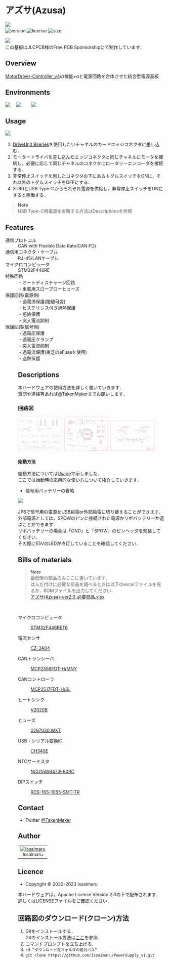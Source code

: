 # アズサ(Azusa)

<img src="https://github.com/Issaimaru/PowerSupply_v1/assets/80198387/799e3b80-c0e5-4bfd-8dc7-47709d6b7508" width="60%"><br>
![version](https://img.shields.io/github/v/release/Issaimaru/PowerSupply_v1?color=g&style=for-the-badge) 
![license](https://img.shields.io/github/license/Issaimaru/PowerSupply_v1?color=blue&style=for-the-badge)
![size](https://img.shields.io/github/repo-size/Issaimaru/PowerSupply_v1?color=red&style=for-the-badge)

<img src="https://github.com/Issaimaru/PowerSupply_v1/assets/80198387/d8c9b5bd-39f3-4804-a705-47ad6f3597c6" width="40%"><br>
この基板はJLCPCB様のFree PCB Sponsorshipにて制作しています．<br>

## Overview
  [MotorDriver-Controller_v4](https://github.com/TNCT-Mechatech/MotorDriver-Controller_v4)の機能+αと電源回路を合体させた統合型電源基板<br>
 
## Environments
<img src="https://github.com/Issaimaru/PowerSupply_v1/assets/80198387/18468f44-2d8b-4499-a516-3ef090209ff5" width="7.5%">&emsp;
<img src="https://github.com/Issaimaru/PowerSupply_v1/assets/80198387/d0f61257-bdf1-42f1-bf15-3e27a810f6e4" width="20%">&emsp;&emsp;
<img src="https://github.com/Issaimaru/PowerSupply_v1/assets/80198387/090ed8d5-8604-40c2-a7a0-2361dc71ee4b" width="8.2%"><br>

## Usage
<img src="https://github.com/Issaimaru/PowerSupply_v1/assets/80198387/9bfa3c2b-7708-48a6-a70e-aead300c6a2e" width="70%">

1. [DriveUnit Bseries](https://github.com/Issaimaru/MoterDriver_v1)を使用したいチャネルのカードエッジコネクタに差し込む．<br>
1. モータードライバを差し込んだエッジコネクタと同じチャネルにモータを接続し，必要に応じて同じチャネルのコネクタにロータリーエンコーダを接続する．<br>
1. 非常停止スイッチを刺したコネクタの下にあるトグルスイッチをONに，それ以外のトグルスイッチをOFFにする．
1. XT90とUSB Type-Cからそれぞれ電源を供給し，非常停止スイッチをONにすると稼働する．
> **Note**<br>
> USB Type-C用電源を省略する方法はDescriptionsを参照<br>

## Features
<dl>
  <dt>通信プロトコル</dt>
  <dd>CAN with Flexible Data Rate(CAN FD)</dd>
  <dt>通信用コネクタ・ケーブル</dt>
  <dd>RJ-45/LANケーブル</dd>
  <dt>マイクロコンピュータ</dt>
  <dd>STM32F446RE</dd>
  <dt>特殊回路</dt>
  <dd>
  ・オートディスチャージ回路<br>
  ・車載用スローブローヒューズ

  <dt>保護回路(電源側)</dt>
  <dd>
  ・過電流保護(閾値可変)<br>
  ・ヒステリシス付き過熱保護<br>
  ・短絡保護<br>
  ・突入電流抑制<br>
  </dd>
  <dt>保護回路(信号側)</dt>
  <dd>
  ・過電圧保護<br>
  ・過電圧クランプ<br>
  ・突入電流抑制<br>
  ・過電流保護(東芝のeFuseを使用)<br>
  ・過熱保護<br>

## Descriptions
本ハードウェアの使用方法を詳しく書いていきます．<br>
質問や連絡等あれば[@TakenMaker](https://twitter.com/TakenMaker)までお願いします．<br>

### 回路図
<img src="src/picture/%E5%9B%9E%E8%B7%AF%E5%9B%B31.png" width="30%">&ensp;<img src="src/picture/回路図2.png" width="30%">&ensp;<img src="src/picture/回路図3.png" width="30%">

#### 始動方法
始動方法については[Usage](#usage)で示しました．<br>
ここでは始動時の応用的な使い方について紹介していきます．

- 信号用バッテリーの省略

<img src="https://github.com/Issaimaru/PowerSupply_v1/assets/80198387/704f3bae-e0e4-444f-877d-3d06336fb5b2" width="40%"><br>

JP6で信号用の電源をUSB給電or外部給電に切り替えることができます．<br>
外部電源としては，SPOWのピンに接続された電源かリポバッテリーか選ぶことができます．<br>
リポバッテリーの場合は「GND」と「SPOW」のピンヘッダを短絡してください．<br>
その際にE5VのLEDが点灯していることを確認してください．

## Bills of materials
> **Note**<br>
>最低限の部品のみここに書いています．<br>
>はんだ付けに必要な部品を調べるときは以下のexcelファイルを見るか，BOMファイルを出力してください．<br>
>[アズサ(Azusa)-ver2.0_必要部品.xlsx](src/%E3%82%A2%E3%82%BA%E3%82%B5(Azusa)-ver2.0_%E5%BF%85%E8%A6%81%E9%83%A8%E5%93%81.xlsx)
<br>
<dl>
  <dt>マイクロコンピュータ</dt>
  <dd>

  [STM32F446RET6](https://www.digikey.jp/ja/products/detail/stmicroelectronics/STM32F446RET6/5175962)

  </dd>

  <dt>電流センサ</dt>
  <dd>
  
  [CZ-3A04](https://www.digikey.jp/ja/products/detail/asahi-kasei-microdevices-akm/CZ3A04/11570562)

  </dd>
  <dt>CANトランシーバ</dt>
  <dd>

  [MCP2558FDT-H/MNY](https://www.digikey.jp/ja/products/detail/microchip-technology/MCP2558FDT-H-MNY/6009304)

  </dd>
  <dt>CANコントローラ</dt>
  <dd>

  [MCP2517FDT-H/SL](https://www.digikey.jp/ja/products/detail/microchip-technology/MCP2517FDT-H-SL/7801797)

  </dd>
  <dt>ヒートシンク</dt>
  <dd>
  
  [V2020B](https://www.digikey.jp/ja/products/detail/assmann-wsw-components/V2020B/8826902)
  
  </dd>
  <dt>ヒューズ</dt>
  <dd>

  [0297030.WXT](https://www.digikey.jp/en/products/detail/littelfuse-inc/0297030-WXT/5233697)

  </dd>
  <dt>USB・シリアル変換IC</dt>
  <dd>

  [CH340E](https://akizukidenshi.com/catalog/g/gI-13543/)

  </dd>
  <dt>NTCサーミスタ</dt>
  <dd>

  [NCU15WB473F60RC](https://www.digikey.jp/ja/products/detail/murata-electronics/NCU15WB473F60RC/9686720)

  </dd>
  <dt>DIPスイッチ</dt>
  <dd>

  [RDS-16S-1055-SMT-TR](https://www.digikey.jp/ja/products/detail/cui-devices/RDS-16S-1055-SMT-TR/12424507)

  </dd>
</dl>

## Contact
- Twitter [@TakenMaker](https://twitter.com/TakenMaker)

## Author
    
<table>
  <tr>
    <td align="center"><a href="https://github.com/Issaimaru"><img src="https://avatars.githubusercontent.com/issaimaru" width="150px;" alt="Issaimaru"/><br /></a>Issaimaru</td>
  </tr>
</table>
    
## Licence
  - Copyright © 2022-2023 Issaimaru<br>

本ハードウェアは，Apache License Version 2.0の下で配布されます．<br>
詳しくはLICENSEファイルをご確認ください．<br>

## 回路図のダウンロード(クローン)方法
1. Gitをインストールする．<br>Gitのインストール方法は[ここ](https://www.sejuku.net/blog/73444)を参照．
1. コマンドプロンプトを立ち上げる．
1. `cd ”ダウンロード先フォルダの絶対パス” `<br>
1. `git clone https://github.com/Issaimaru/PowerSupply_v1.git`<br>
